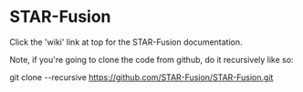# STAR-Fusion

Click the 'wiki' link at top for the STAR-Fusion documentation. 


Note, if you're going to clone the code from github, do it recursively like so:

  git clone --recursive https://github.com/STAR-Fusion/STAR-Fusion.git

